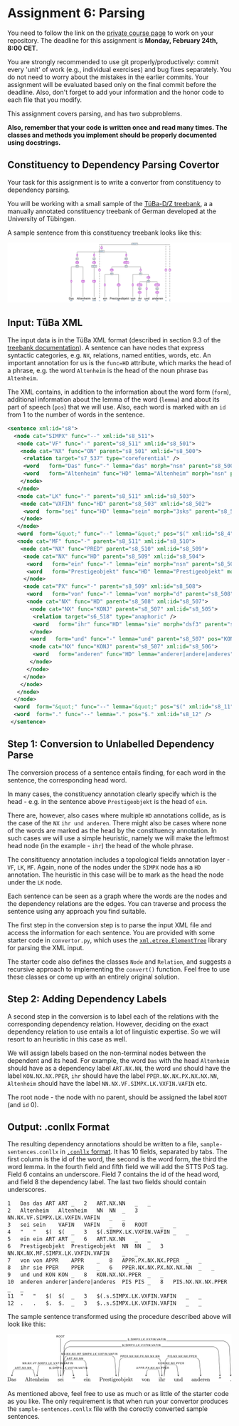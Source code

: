 # Assignment 6: Parsing

You need to follow the link on the [private course
page](https://github.com/dsacl3-2019/dsacl3) to work on your repository. The deadline for this assignment is **Monday, February 24th, 8:00 CET**. 

You are strongly recommended to use git properly/productively: commit every 'unit' of work (e.g., individual exercises) and bug fixes separately. You do not need to worry about the mistakes in the earlier commits. Your assignment will be evaluated based only on the final commit before the deadline. Also, don't forget to add your information and the honor code to each file that you modify.

This assignment covers parsing, and has two subproblems. 

**Also, remember that your code is written once and read many times. The classes and methods you implement should be properly documented using docstrings.**

## Constituency to Dependency Parsing Covertor

Your task for this assignment is to write a convertor from constituency to dependency parsing.

You will be working with a small sample of the [TüBa-D/Z treebank](https://uni-tuebingen.de/en/faculties/faculty-of-humanities/departments/modern-languages/department-of-linguistics/chairs/general-and-computational-linguistics/resources/corpora/tueba-dz/), a a manually annotated constituency treebank of German developed at the University of Tübingen.

A sample sentence from this constituency treebank looks like this:

![sample tree](img/altenheim-tree-cs.png)

## Input: TüBa XML

The input data is in the TüBa XML format (described in section 9.3 of the [treebank documentation](https://uni-tuebingen.de/index.php?eID=tx_securedownloads&p=134290&u=0&g=0&t=1580394140&hash=3cea3c4cbb97266b1116398cac8d14e8b7a133e3&file=/fileadmin/Uni_Tuebingen/Fakultaeten/Philosophie/Neuphilologie/Seminar_fuer_Sprachwissenschaften/Dokumente/old_server/resources/tuebadz-stylebook-1707.pdf)). A sentence can have nodes that express syntactic categories, e.g. `NX`, relations, named entities, words, etc. An important annotation for us is the `func=HD` attribute, which marks the head of a phrase, e.g. the word `Altenheim` is the head of the noun phrase `Das Altenheim`.

The XML contains, in addition to the information about the word form (`form`), additional information about the lemma of the word (`lemma`) and about its part of speech (`pos`) that we will use. Also, each word is marked with an `id` from 1 to the number of words in the sentence.

```xml
<sentence xml:id="s8">
  <node cat="SIMPX" func="--" xml:id="s8_511">
   <node cat="VF" func="-" parent="s8_511" xml:id="s8_501">
    <node cat="NX" func="ON" parent="s8_501" xml:id="s8_500">
     <relation target="s7_537" type="coreferential" />
     <word   form="Das" func="-" lemma="das" morph="nsn" parent="s8_500" pos="ART" xml:id="s8_1" />
     <word   form="Altenheim" func="HD" lemma="Altenheim" morph="nsn" parent="s8_500" pos="NN" xml:id="s8_2" />
    </node>
   </node>
   <node cat="LK" func="-" parent="s8_511" xml:id="s8_503">
    <node cat="VXFIN" func="HD" parent="s8_503" xml:id="s8_502">
     <word  form="sei" func="HD" lemma="sein" morph="3sks" parent="s8_502" pos="VAFIN" xml:id="s8_3" />
    </node>
   </node>
   <word  form="&quot;" func="--" lemma="&quot;" pos="$(" xml:id="s8_4" />
   <node cat="MF" func="-" parent="s8_511" xml:id="s8_510">
    <node cat="NX" func="PRED" parent="s8_510" xml:id="s8_509">
     <node cat="NX" func="HD" parent="s8_509" xml:id="s8_504">
      <word   form="ein" func="-" lemma="ein" morph="nsn" parent="s8_504" pos="ART" xml:id="s8_5" />
      <word   form="Prestigeobjekt" func="HD" lemma="Prestigeobjekt" morph="nsn" parent="s8_504" pos="NN" xml:id="s8_6" />
     </node>
     <node cat="PX" func="-" parent="s8_509" xml:id="s8_508">
      <word   form="von" func="-" lemma="von" morph="d" parent="s8_508" pos="APPR" xml:id="s8_7" />
      <node cat="NX" func="HD" parent="s8_508" xml:id="s8_507">
       <node cat="NX" func="KONJ" parent="s8_507" xml:id="s8_505">
        <relation target="s6_518" type="anaphoric" />
        <word   form="ihr" func="HD" lemma="sie" morph="dsf3" parent="s8_505" pos="PPER" xml:id="s8_8" />
       </node>
       <word   form="und" func="-" lemma="und" parent="s8_507" pos="KON" xml:id="s8_9" />
       <node cat="NX" func="KONJ" parent="s8_507" xml:id="s8_506">
        <word   form="anderen" func="HD" lemma="anderer|andere|anderes" morph="dp*" parent="s8_506" pos="PIS" xml:id="s8_10" />
       </node>
      </node>
     </node>
    </node>
   </node>
  </node>
  <word  form="&quot;" func="--" lemma="&quot;" pos="$(" xml:id="s8_11" />
  <word  form="." func="--" lemma="." pos="$." xml:id="s8_12" />
 </sentence>
```

## Step 1: Conversion to Unlabelled Dependency Parse

The conversion process of a sentence entails finding, for each word in the sentence, the corresponding head word. 

In many cases, the constituency annotation clearly specify which is the head - e.g. in the sentence above `Prestigeobjekt` is the head of `ein`.

There are, however, also cases where multiple `HD` annotations collide, as is the case of the `NX` `ihr und anderen`. There might also be cases where none of the words are marked as the head by the constituency annotation. In such cases we will use a simple heuristic, namely we will make the leftmost head node (in the example - `ihr`) the head of the whole phrase.

The consitituency annotation includes a topological fields annotation layer - `VF`, `LK`, `MF`. Again, none of the nodes under the `SIMPX` node has a `HD` annotation. The heuristic in this case will be to mark as the head the node under the `LK` node.

Each sentence can be seen as a graph where the words are the nodes and the dependency relations are the edges. You can traverse and process the sentence using any approach you find suitable.

The first step in the conversion step is to parse the input XML file and access the information for each sentence. You are provided with some starter code in `convertor.py`, which uses the [`xml.etree.ElementTree`](https://docs.python.org/3.7/library/xml.etree.elementtree.html) library for parsing the XML input.

The starter code also defines the classes `Node` and `Relation`, and suggests a recursive approach to implementing the `convert()` function. Feel free to use these classes or come up with an entirely original solution.

## Step 2: Adding Dependency Labels

A second step in the conversion is to label each of the relations with the corresponding dependency relation. However, deciding on the exact dependency relation to use entails a lot of linguistic expertise. So we will resort to an heuristic in this case as well.

We will assign labels based on the non-terminal nodes between the dependent and its head. For example, the word `Das` with the head `Altenheim` should have as a dependency label `ART.NX.NN`, the word `und` should have the label `KON.NX.NX.PPER`, `ihr` should have the label `PPER.NX.NX.PX.NX.NX.NN`, `Altenheim` should have the label `NN.NX.VF.SIMPX.LK.VXFIN.VAFIN` etc.

The root node - the node with no parent, should be assigned the label `ROOT` (and `id` 0).

## Output: .conllx Format

The resulting dependency annotations should be written to a file, `sample-sentences.conllx` in [`.conllx` format](https://www.aclweb.org/anthology/W06-2920.pdf). It has 10 fields, separated by tabs. The first column is the id of the word, the second is the word form, the third the word lemma. In the fourth field and fifth field we will add the STTS PoS tag. Field 6 contains an underscore. Field 7 contains the id of the head word, and field 8 the dependency label. The last two fields should contain underscores.

```
1	Das	das	ART	ART	_	2	ART.NX.NN	_	_
2	Altenheim	Altenheim	NN	NN	_	3	NN.NX.VF.SIMPX.LK.VXFIN.VAFIN	_	_
3	sei	sein	VAFIN	VAFIN	_	0	ROOT	_	_
4	"	"	$(	$(	_	3	$(.SIMPX.LK.VXFIN.VAFIN	_	_
5	ein	ein	ART	ART	_	6	ART.NX.NN	_	_
6	Prestigeobjekt	Prestigeobjekt	NN	NN	_	3	NN.NX.NX.MF.SIMPX.LK.VXFIN.VAFIN	_	_
7	von	von	APPR	APPR	_	8	APPR.PX.NX.NX.PPER	_	_
8	ihr	sie	PPER	PPER	_	6	PPER.NX.NX.PX.NX.NX.NN	_	_
9	und	und	KON	KON	_	8	KON.NX.NX.PPER	_	_
10	anderen	anderer|andere|anderes	PIS	PIS	_	8	PIS.NX.NX.NX.PPER	_	_
11	"	"	$(	$(	_	3	$(.s.SIMPX.LK.VXFIN.VAFIN	_	_
12	.	.	$.	$.	_	3	$..s.SIMPX.LK.VXFIN.VAFIN	_	_
```

The sample sentence transformed using the procedure described above will look like this:

![sample tree](img/deptree.png)

As mentioned above, feel free to use as much or as little of the starter code as you like. The only requirement is that when run your convertor produces the `sample-sentences.conllx` file with the corectly converted sample sentences.
